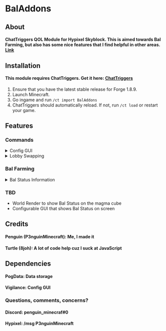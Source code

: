 # BalAddons
## About
#### ChatTriggers QOL Module for Hypixel Skyblock. This is aimed towards Bal Farming, but also has some nice features that I find helpful in other areas. [Link](https://www.chattriggers.com/modules/v/BalAddons)

## Installation
#### This module requires ChatTriggers. Get it here: **[ChatTriggers](https://www.chattriggers.com/)**

1. Ensure that you have the latest stable release for Forge 1.8.9.
2. Launch Minecraft.
3. Go ingame and run `/ct import BalAddons`
4. ChatTriggers should automatically reload. If not, run `/ct load` or restart your game.

## Features
### Commands
<details>
<summary>Config GUI</summary>
-/baladdons to open GUI (doesnt work lol ill fix soon)
-Aliases: /ba, /bal, /balconfig
</details>

<details>
    <summary>Lobby Swapping</summary>
    /lobbyswap to quickly lobby swap using a middleman location. 
    Aliases: /ls, /lswap, /swap, lobbyhop, /lh. 
    THIS IS A CHAT MACRO
</details>

### Bal Farming
<details>
<summary>Bal Status Information</summary>
-Spawn Alert
-HP Alerts
-Death Alert
</details>

### TBD
- World Render to show Bal Status on the magma cube
- Configurable GUI that shows Bal Status on screen

## Credits
#### Penguin (P3nguinMinecraft): Me, I made it
#### Turtle (8joh): A lot of code help cuz I suck at JavaScript

## Dependencies
#### PogData: Data storage
#### Vigilance: Config GUI

### Questions, comments, concerns?
#### Discord: penguin_minecraf#0
#### Hypixel: /msg P3nguinMinecraft